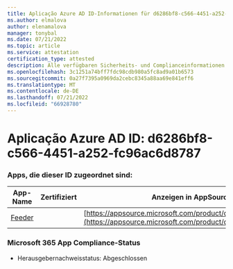 ```yaml
---
title: Aplicação Azure AD ID-Informationen für d6286bf8-c566-4451-a252-fc96ac6d8787
ms.author: elmalova
author: elenamalova
manager: tonybal
ms.date: 07/21/2022
ms.topic: article
ms.service: attestation
certification_type: attested
description: Alle verfügbaren Sicherheits- und Complianceinformationen für d6286bf8-c566-4451-a252-fc96ac6d8787.
ms.openlocfilehash: 3c1251a74bff7fdc98cdb980a5fc8ad9a01b6573
ms.sourcegitcommit: 0a27f7395a0969da2cebc8345a88aa69e841eff6
ms.translationtype: MT
ms.contentlocale: de-DE
ms.lasthandoff: 07/21/2022
ms.locfileid: "66928780"
---
```

# <a name="azure-app-id-d6286bf8-c566-4451-a252-fc96ac6d8787"></a>Aplicação Azure AD ID: d6286bf8-c566-4451-a252-fc96ac6d8787


### <a name="apps-associated-with-this-id"></a>Apps, die dieser ID zugeordnet sind:
| **App-Name** | **Zertifiziert** | **Anzeigen in AppSource** |
|--------------|---------------|-----------------------|
| [Feeder](../forward/WA200004254.md) |  | [https://appsource.microsoft.com/product/office/WA200004254](https://appsource.microsoft.com/product/office/WA200004254) |

### <a name="microsoft-365-app-compliance-status"></a>Microsoft 365 App Compliance-Status
- Herausgebernachweisstatus: Abgeschlossen
